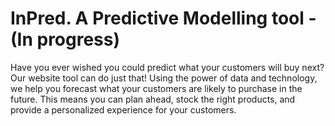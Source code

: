 # InPred. A Predictive Modelling tool - (In progress)
Have you ever wished you could predict what your customers will buy next? Our website tool can do just that! Using the power of data and technology,
we help you forecast what your customers are likely to purchase in the future. This means you can plan ahead, stock the right products, and provide a personalized experience for your customers.
